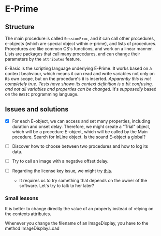 # E-Prime

Structure
---------

The main procedure is called `SessionProc`, and it can call other procedures, e-objects (which are special object within e-prime), and lists of procedures. Procedures are like common CS's functions, and work on a linear manner. Lists are packages that call many procedures, and can change their parameters by the `attributes` feature. 

E-Basic is the scripting language underlying E-Prime. It works based on a context beahviour, which means it can read and write variables not only on its own scope, but on the procedure's it is inserted. *Apparently this is not completely true. Tests have shown its context definition is a bit confusing, and not all variables and properties can be changed.* It's _supposedly_ based on the `BASIC` programming language.

Issues and solutions
--------------------

- [x] For each E-object, we can access and set many properties, including duration and onset delay. Therefore, we might create a "Trial" object, which will be a procedure E-object, which will be called by the Main pocedure. Search for InLine object. Is the sound E-object a global?

- [ ] Discover how to choose between two procedures and how to log its data. 

- [ ] Try to call an image with a negative offset delay.

- [ ] Regarding the license key issue, we might try [this](http://www.pstnet.com/support/kb.asp?TopicID=5539).
  - It requires us to try something that depends on the owner of the software. Let's try to talk to her later?

### Small lessons ###

It is better to change directly the value of an property instead of relying on the contexts attributes.

Whenever you change the filename of an ImageDisplay, you have to the method ImageDisplay.Load
